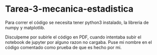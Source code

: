 # Tarea-3-mecanica-estadistica

Para correr el código se necesita tener python3 instalado, la libreria de numpy y matplotlib. 

Disculpeme por subirle el código en PDF, cuando intentaba subir el notebook de jupyter por alguno razon no cargaba.
Puse mi nombre en el código comentado como prueba de que es hecho por mi. 
